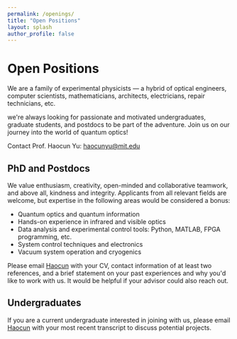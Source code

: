 ```yaml
---
permalink: /openings/
title: "Open Positions"
layout: splash
author_profile: false
---
```


# Open Positions

We are a family of experimental physicists — a hybrid of optical engineers, computer scientists, mathematicians, architects, electricians, repair technicians, etc.

we're always looking for passionate and motivated undergraduates, graduate students, and postdocs to be part of the adventure.
Join us on our journey into the world of quantum optics!


Contact Prof. Haocun Yu: haocunyu@mit.edu

## PhD and Postdocs
We value enthusiasm, creativity, open-minded and collaborative teamwork, and above all, kindness and integrity. Applicants from all relevant fields are welcome, but expertise in the following areas would be considered a bonus:

* Quantum optics and quantum information
* Hands-on experience in infrared and visible optics
* Data analysis and experimental control tools: Python, MATLAB, FPGA programming, etc.
* System control techniques and electronics
* Vacuum system operation and cryogenics 

Please email [Haocun](mailto:haocunyu@mit.edu) with your CV, contact information of at least two references, and a brief statement on your past experiences and why you'd like to work with us. It would be helpful if your advisor could also reach out.

## Undergraduates
If you are a current undergraduate interested in joining with us, please email [Haocun](mailto:haocunyu@mit.edu) with your most recent transcript to discuss potential projects.